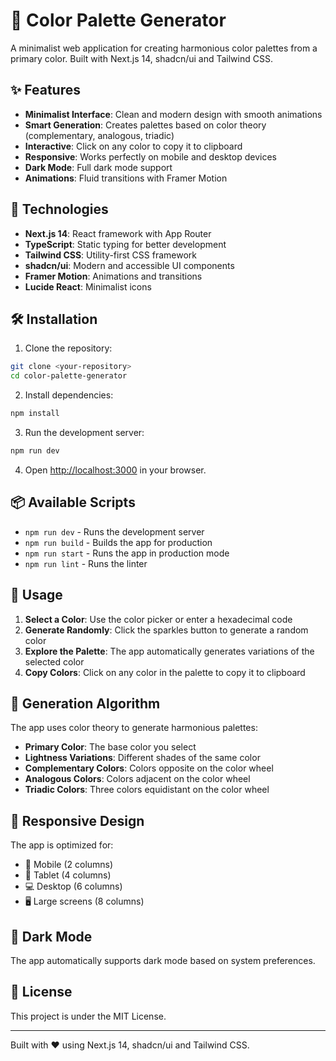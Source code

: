 # 🎨 Color Palette Generator

A minimalist web application for creating harmonious color palettes from a primary color. Built with Next.js 14, shadcn/ui and Tailwind CSS.

## ✨ Features

- **Minimalist Interface**: Clean and modern design with smooth animations
- **Smart Generation**: Creates palettes based on color theory (complementary, analogous, triadic)
- **Interactive**: Click on any color to copy it to clipboard
- **Responsive**: Works perfectly on mobile and desktop devices
- **Dark Mode**: Full dark mode support
- **Animations**: Fluid transitions with Framer Motion

## 🚀 Technologies

- **Next.js 14**: React framework with App Router
- **TypeScript**: Static typing for better development
- **Tailwind CSS**: Utility-first CSS framework
- **shadcn/ui**: Modern and accessible UI components
- **Framer Motion**: Animations and transitions
- **Lucide React**: Minimalist icons

## 🛠️ Installation

1. Clone the repository:

```bash
git clone <your-repository>
cd color-palette-generator
```

2. Install dependencies:

```bash
npm install
```

3. Run the development server:

```bash
npm run dev
```

4. Open [http://localhost:3000](http://localhost:3000) in your browser.

## 📦 Available Scripts

- `npm run dev` - Runs the development server
- `npm run build` - Builds the app for production
- `npm run start` - Runs the app in production mode
- `npm run lint` - Runs the linter

## 🎯 Usage

1. **Select a Color**: Use the color picker or enter a hexadecimal code
2. **Generate Randomly**: Click the sparkles button to generate a random color
3. **Explore the Palette**: The app automatically generates variations of the selected color
4. **Copy Colors**: Click on any color in the palette to copy it to clipboard

## 🎨 Generation Algorithm

The app uses color theory to generate harmonious palettes:

- **Primary Color**: The base color you select
- **Lightness Variations**: Different shades of the same color
- **Complementary Colors**: Colors opposite on the color wheel
- **Analogous Colors**: Colors adjacent on the color wheel
- **Triadic Colors**: Three colors equidistant on the color wheel

## 📱 Responsive Design

The app is optimized for:

- 📱 Mobile (2 columns)
- 📱 Tablet (4 columns)
- 💻 Desktop (6 columns)
- 🖥️ Large screens (8 columns)

## 🌙 Dark Mode

The app automatically supports dark mode based on system preferences.

## 📄 License

This project is under the MIT License.

---

Built with ❤️ using Next.js 14, shadcn/ui and Tailwind CSS.

